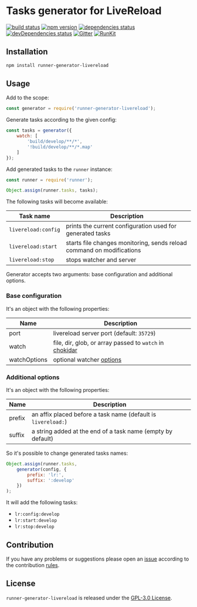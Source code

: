 Tasks generator for LiveReload
==============================

[![build status](https://img.shields.io/travis/runner/generator-livereload.svg?style=flat-square)](https://travis-ci.org/runner/generator-livereload)
[![npm version](https://img.shields.io/npm/v/runner-generator-livereload.svg?style=flat-square)](https://www.npmjs.com/package/runner-generator-livereload)
[![dependencies status](https://img.shields.io/david/runner/generator-livereload.svg?style=flat-square)](https://david-dm.org/runner/generator-livereload)
[![devDependencies status](https://img.shields.io/david/dev/runner/generator-livereload.svg?style=flat-square)](https://david-dm.org/runner/generator-livereload?type=dev)
[![Gitter](https://img.shields.io/badge/gitter-join%20chat-blue.svg?style=flat-square)](https://gitter.im/DarkPark/runner)
[![RunKit](https://img.shields.io/badge/RunKit-try-yellow.svg?style=flat-square)](https://npm.runkit.com/runner-generator-livereload)


## Installation ##

```bash
npm install runner-generator-livereload
```


## Usage ##

Add to the scope:

```js
const generator = require('runner-generator-livereload');
```

Generate tasks according to the given config:

```js
const tasks = generator({
    watch: [
        'build/develop/**/*',
        '!build/develop/**/*.map'
    ]
});
```

Add generated tasks to the `runner` instance:

```js
const runner = require('runner');

Object.assign(runner.tasks, tasks);
```

The following tasks will become available:

 Task name           | Description
---------------------|-------------
 `livereload:config` | prints the current configuration used for generated tasks
 `livereload:start`  | starts file changes monitoring, sends reload command on modifications
 `livereload:stop`   | stops watcher and server

Generator accepts two arguments: base configuration and additional options.


### Base configuration ###

It's an object with the following properties:

 Name         | Description
--------------|-------------
 port         | livereload server port (default: `35729`)
 watch        | file, dir, glob, or array passed to `watch` in [chokidar](https://www.npmjs.com/package/chokidar#api)
 watchOptions | optional watcher [options](https://www.npmjs.com/package/chokidar#api)


### Additional options ###

It's an object with the following properties:

 Name   | Description
--------|-------------
 prefix | an affix placed before a task name (default is `livereload:`)  
 suffix | a string added at the end of a task name (empty by default)
 
So it's possible to change generated tasks names: 

```js
Object.assign(runner.tasks,
    generator(config, {
        prefix: 'lr:',
        suffix: ':develop'
    })
);
```

It will add the following tasks:

* `lr:config:develop` 
* `lr:start:develop`  
* `lr:stop:develop`  
 

## Contribution ##

If you have any problems or suggestions please open an [issue](https://github.com/runner/generator-livereload/issues)
according to the contribution [rules](.github/contributing.md).


## License ##

`runner-generator-livereload` is released under the [GPL-3.0 License](http://opensource.org/licenses/GPL-3.0).
